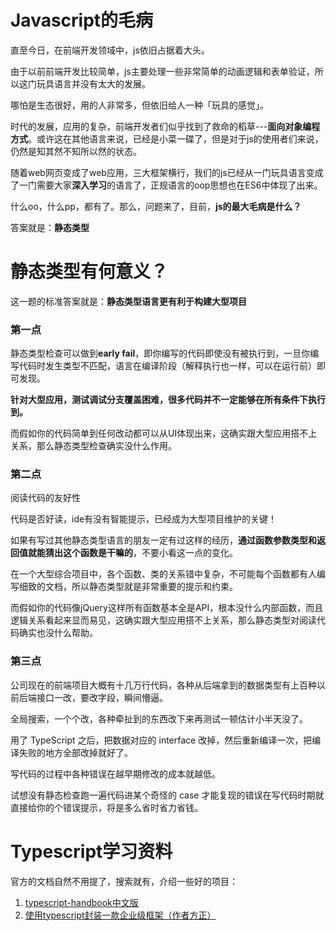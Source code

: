 # Javascript的毛病

直至今日，在前端开发领域中，js依旧占据着大头。

由于以前前端开发比较简单，js主要处理一些非常简单的动画逻辑和表单验证，所以这门玩具语言并没有太大的发展。

哪怕是生态很好，用的人非常多，但依旧给人一种「玩具的感觉」。

时代的发展，应用的复杂，前端开发者们似乎找到了救命的稻草---**面向对象编程方式**。或许这在其他语言来说，已经是小菜一碟了，但是对于js的使用者们来说，仍然是知其然不知所以然的状态。

随着web网页变成了web应用，三大框架横行，我们的js已经从一门玩具语言变成了一门需要大家**深入学习**的语言了，正规语言的oop思想也在ES6中体现了出来。

什么oo，什么pp，都有了。那么，问题来了，目前，**js的最大毛病是什么？**

答案就是：**静态类型**


# 静态类型有何意义？

这一题的标准答案就是：**静态类型语言更有利于构建大型项目**

### 第一点 

静态类型检查可以做到**early fail**，即你编写的代码即使没有被执行到，一旦你编写代码时发生类型不匹配，语言在编译阶段（解释执行也一样，可以在运行前）即可发现。

**针对大型应用，测试调试分支覆盖困难，很多代码并不一定能够在所有条件下执行到。**

而假如你的代码简单到任何改动都可以从UI体现出来，这确实跟大型应用搭不上关系，那么静态类型检查确实没什么作用。

### 第二点

阅读代码的友好性

代码是否好读，ide有没有智能提示，已经成为大型项目维护的关键！

如果有写过其他静态类型语言的朋友一定有过这样的经历，**通过函数参数类型和返回值就能猜出这个函数是干嘛的**，不要小看这一点的变化。

在一个大型综合项目中，各个函数、类的关系错中复杂，不可能每个函数都有人编写细致的文档，所以静态类型就是非常重要的提示和约束。

而假如你的代码像jQuery这样所有函数基本全是API，根本没什么内部函数，而且逻辑关系看起来显而易见，这确实跟大型应用搭不上关系，那么静态类型对阅读代码确实也没什么帮助。

### 第三点

公司现在的前端项目大概有十几万行代码，各种从后端拿到的数据类型有上百种以前后端接口一改，要改字段，瞬间懵逼。

全局搜索，一个个改，各种牵扯到的东西改下来再测试一顿估计小半天没了。

用了 TypeScript 之后，把数据对应的 interface 改掉，然后重新编译一次，把编译失败的地方全部改掉就好了。

写代码的过程中各种错误在越早期修改的成本就越低。

试想没有静态检查跑一遍代码进某个奇怪的 case 才能复现的错误在写代码时期就直接给你的个错误提示，将是多么省时省力省钱。


# Typescript学习资料

官方的文档自然不用提了，搜索就有，介绍一些好的项目：

1. [typescript-handbook中文版](https://www.gitbook.com/book/zhongsp/typescript-handbook/details)
2. [使用typescript封装一款企业级框架（作者方正）](https://215566435.gitbooks.io/-typescript-web/content/)


